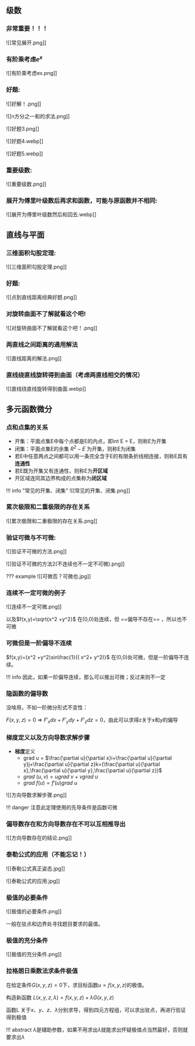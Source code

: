 ## 级数

### 非常重要！！！
![[常见展开.png]]

### 有阶乘考虑$e^x$
![[有阶乘考虑ex.png]]

### **好题:**
![[好解！.png]]

![[n方分之一和的求法.png]]

![[好题3.png]]

![[好题4.webp]]

![[好题5.webp]]




### **重要级数:**
![[重要级数.png]]

### **展开为傅里叶级数后再求和函数，可能与原函数并不相同:**
![[展开为傅里叶级数然后和回去.webp]]
## 直线与平面

### **三维面积勾股定理:**
![[三维面积勾股定理.png]]

### **好题:**
![[点到直线距离经典好题.png]]

### **对旋转曲面不了解就看这个吧!**
![[对旋转曲面不了解就看这个吧！.png]]

### **两直线之间距离的通用解法**
![[直线距离的解法.png]]

### 直线绕直线旋转得到曲面（考虑两直线相交的情况）
![[直线绕直线旋转得到曲面.webp]]
## 多元函数微分

### 点和点集的关系

- 开集：平面点集E中每个点都是E的内点，即int E = E，则称E为开集
- 闭集：平面点集E的余集 $R^2-E$ 为开集，则称E为闭集
- 若E中任意两点之间都可以用一条完全含于E的有限条折线相连接，则称E具有**连通性**
- 若E既为开集又有连通性，则称E为**开区域**
- 开区域连同其边界构成的点集称为**闭区域**

!!! info "常见的开集、闭集"
	![[常见的开集、闭集.png]]

### 累次极限和二重极限的存在关系
![[累次极限和二重极限的存在关系.png]]

### 验证可微与不可微:
![[验证不可微的方法.png]]

![[验证不可微的方法2(不连续也不一定不可微).png]]

??? example
	![[可微否？可微也.jpg]]

### 连续不一定可微的例子
![[连续不一定可微.png]]

以及$f(x,y)=\sqrt{x^2 +y^2}$ 在(0,0)处连续，但 ==偏导不存在== ，所以也不可微

### 可微但是一阶偏导不连续

$f(x,y)=(x^2 +y^2)sin\frac{1}{( x^2+ y^2)}$ 在(0,0)处可微，但是一阶偏导不连续。

!!! info
	因此，如果一阶偏导连续，那么可以推出可微；反过来则不一定

### 隐函数的偏导数
没啥用，不如一阶微分形式不变性：

$F(x,y,z)=0\ \Rightarrow \ F'_xdx +F'_ydy +F'_zdz =0$，由此可以求得z关于x和y的偏导



### 梯度定义以及方向导数求解步骤

- **梯度**定义
	- grad u = $\frac{\partial u}{\partial x}i+\frac{\partial u}{\partial y}j+\frac{\partial u}{\partial z}k=(\frac{\partial u}{\partial x},\frac{\partial u}{\partial y},\frac{\partial u}{\partial z})$
	- $grad\ (u,v)=ugrad\ v+vgrad\ u$
	- $grad\ f(u)=f'(u)grad\ u$

![[方向导数求解步骤.png]]

!!! danger
	注意此定理使用的先导条件是函数可微


### 偏导数存在和方向导数存在不可以互相推导出

![[方向导数存在的结论.png]]

### 泰勒公式的应用（不能忘记！）
![[泰勒公式真正姿态.jpg]]

![[泰勒公式的应用.jpg]]

### 极值的必要条件

![[极值的必要条件.png]]

一般在驻点和边界处寻找题目要求的最值。

### 极值的充分条件

![[极值的充分条件.png]]

### 拉格朗日乘数法求条件极值
在给定条件$G(x,y,z)=0$下，求目标函数$u=f(x,y,z)$的极值。

构造新函数 $L(x,y,z,\lambda)=f(x,y,z)+\lambda G(x,y,z)$

函数L 关于$x、y、z、\lambda$分别求导，得到四元方程组，可以求出驻点，再进行验证得到极值

!!! abstract
	$\lambda$是辅助参数，如果不用求出$\lambda$就能求出怀疑极值点当然最好，否则就要求出$\lambda$


